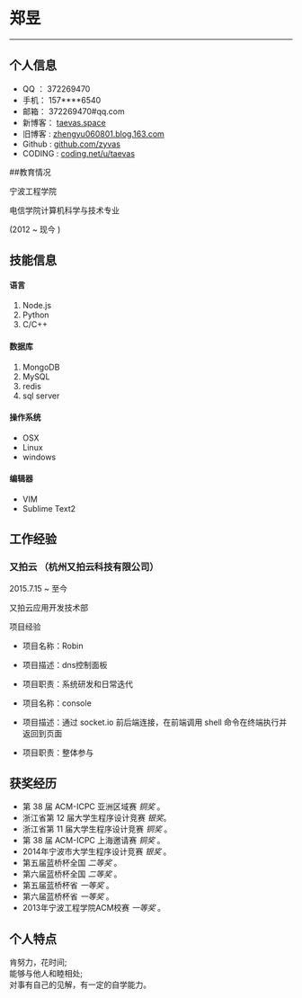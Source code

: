
# 郑昱

---

## 个人信息
- QQ ： 372269470
- 手机： 157****6540
- 邮箱： 372269470#qq.com
- 新博客： [taevas.space](http://taevas.space)
- 旧博客 : [zhengyu060801.blog.163.com](http://zhengyu060801.blog.163.com)
- Github : [github.com/zyvas](https://github.com/zyvas)
- CODING : [coding.net/u/taevas](https://coding.net/u/taevas)

##教育情况

宁波工程学院

电信学院计算机科学与技术专业

(2012 ~  现今 ) 

## 技能信息

#### 语言  


1. Node.js
2. Python
3. C/C++

#### 数据库

1. MongoDB
2. MySQL
3. redis
3. sql server

#### 操作系统
- OSX
- Linux
- windows

#### 编辑器
- VIM
- Sublime Text2


## 工作经验
### 又拍云 （杭州又拍云科技有限公司）

2015.7.15 ~ 至今

又拍云应用开发技术部

项目经验

* 项目名称：Robin
* 项目描述：dns控制面板
* 项目职责：系统研发和日常迭代


* 项目名称：console
* 项目描述：通过 socket.io 前后端连接，在前端调用 shell 命令在终端执行并返回到页面
* 项目职责：整体参与


## 获奖经历

- 第 38 届 ACM-ICPC  亚洲区域赛 *铜奖* 。
- 浙江省第 12 届大学生程序设计竞赛 *银奖*。
- 浙江省第 11 届大学生程序设计竞赛 *铜奖* 。
- 第 38 届 ACM-ICPC  上海邀请赛 *铜奖* 。
- 2014年宁波市大学生程序设计竞赛 *银奖* 。
- 第五届蓝桥杯全国 *二等奖* 。
- 第六届蓝桥杯全国 *二等奖* 。
- 第五届蓝桥杯省 *一等奖* 。
- 第六届蓝桥杯省 *一等奖* 。
- 2013年宁波工程学院ACM校赛 *一等奖* 。

## 个人特点

肯努力，花时间;  
能够与他人和睦相处;  
对事有自己的见解，有一定的自学能力。 
